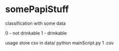 # somePapiStuff
classification with some data

0 - not drinkable
1 - drinkable


usage
store csv in data/
python mainScript.py 1 <csv name>.csv